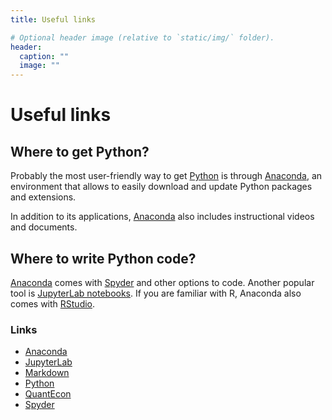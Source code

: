 ```yaml
---
title: Useful links

# Optional header image (relative to `static/img/` folder).
header:
  caption: ""
  image: ""
---
```


# Useful links

## Where to get Python?

Probably the most user-friendly way to get [Python](https://www.python.org/) is through [Anaconda](https://anaconda.org/), an environment that allows to easily download and update Python packages and extensions.

In addition to its applications, [Anaconda](https://anaconda.org/) also includes instructional videos and documents.

## Where to write Python code?

[Anaconda](https://anaconda.org/) comes with [Spyder](https://www.spyder-ide.org/) and other options to code. Another popular tool is [JupyterLab notebooks](https://jupyter.org/). If you are familiar with R, Anaconda also comes with [RStudio](https://rstudio.com/).

### Links
* [Anaconda](https://anaconda.org/)
* [JupyterLab](https://jupyter.org/)
* [Markdown](https://daringfireball.net/projects/markdown/)
* [Python](https://www.python.org/)
* [QuantEcon](https://quantecon.org/)
* [Spyder](https://www.spyder-ide.org/)